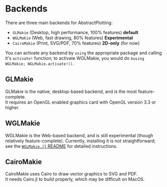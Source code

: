 # Backends

There are three main backends for AbstractPlotting:

- `GLMakie` (Desktop, high performance, 100% features) **default**
- `WGLMakie` (Web, fast drawing, 80% features) **Experimental**
- `CairoMakie` (Print, SVG/PDF, 70% features) **2D-only** (for now)

You can activate any backend by `using` the appropriate package and calling it's `activate!` function; to activate WGLMakie, you would do s`using WGLMakie; WGLMakie.activate!()`.

## GLMakie

GLMakie is the native, desktop-based backend, and is the most feature-complete.  
It requires an OpenGL enabled graphics card with OpenGL version 3.3 or higher.

## WGLMakie

WGLMakie is the Web-based backend, and is still experimental (though relatively feature-complete).
Currently, installing it is not straightforward; see the [`WGLMakie.jl` README](https://github.com/JuliaPlots/WGLMakie.jl) for detailed instructions.

## CairoMakie

CairoMakie uses Cairo to draw vector graphics to SVG and PDF.  
It needs Cairo.jl to build properly, which may be difficult on MacOS.
